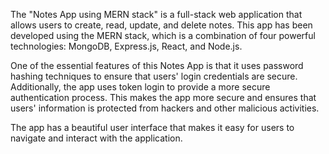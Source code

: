 
The "Notes App using MERN stack" is a full-stack web application that allows users to create, read, update, and delete notes. This app has been developed using the MERN stack, which is a combination of four powerful technologies: MongoDB, Express.js, React, and Node.js.

One of the essential features of this Notes App is that it uses password hashing techniques to ensure that users' login credentials are secure. Additionally, the app uses token login to provide a more secure authentication process. This makes the app more secure and ensures that users' information is protected from hackers and other malicious activities.

The app has a beautiful user interface that makes it easy for users to navigate and interact with the application. 
